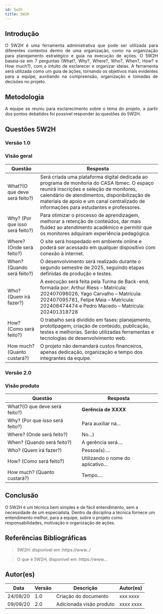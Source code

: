 ```yaml
---
id: 5w2h
title: 5W2H
---
```


## Introdução

<p align = "justify">
    O 5W2H é uma ferramenta administrativa  que pode ser utilizada para diferentes contextos dentro de uma organização, como na organização para planejamento estratégico e guia na execução de ações. O 5W2H baseia-se em 7 perguntas (What?, Why?, Where?, Who?, When?, How? e How much?), com o intuito de esclarecer e organizar ideias. A ferramenta será utilizada como um guia de ações, tornando os objetivos mais evidentes para a equipe, auxiliando na compreensão, organização e tomadas de decisões no projeto.
</p>

## Metodologia

<p align = "justify">
    A equipe se reuniu para esclarecimento sobre o tema do projeto, a partir dos pontos debatidos foi possível responder às questões do 5W2H.  
</p>


## Questões 5W2H

### Versão 1.0

### Visão geral

|Questão|Resposta|
|-------|--------|
|What?(O que deve será feito?)|Será criada uma plataforma digital dedicada ao programa de monitoria do CASA Ibmec. O espaço reunirá inscrições e seleção de monitores, calendário de atendimentos, disponibilização de materiais de apoio e um canal centralizado de informações para estudantes e professores.|
|Why? (Por que isso será feito?)|Para otimizar o processo de aprendizagem, melhorar a retenção de conteúdos, dar mais fluidez ao atendimento acadêmico e permitir que os monitores adquiram experiência pedagógica.|
|Where? (Onde será feito?)|O site será hospedado em ambiente online e poderá ser acessado em qualquer dispositivo com conexão à internet.|
|When? (Quando será feito?)|O desenvolvimento será realizado durante o segundo semestre de 2025, seguindo etapas definidas de produção e testes.|
|Who? (Quem irá fazer?)|A execução será feita pela Turma de Back-end, formada por: Arthur Riess – Matrícula: 202407096026, Yago Carvalho – Matrícula: 202407095781, Felipe Maia – Matrícula: 202408474474 e Pedro Macedo – Matrícula: 202401318728|
|How? (Como será feito?)|O trabalho será dividido em fases: planejamento, prototipagem, criação de conteúdo, publicação, testes e melhorias. Serão utilizadas ferramentas e tecnologias de desenvolvimento web.|
|How much? (Quanto custará?)|O projeto não demandará custos financeiros, apenas dedicação, organização e tempo dos integrantes da equipe.|


### Versão 2.0

### Visão produto

|Questão|Resposta|
|-------|--------|
|What?(O que deve será feito?)| **Gerência de XXXX**|
|Why? (Por que isso será feito?)| Para auxiliar na...|
|Where? (Onde será feito?)|No...)|
|When? (Quando será feito?)| A gerência será....|
|Who? (Quem irá fazer?)| Pessoa(s)....|
|How? (Como será feito?)| Utilizando o nome do aplicativo... |
|How much? (Quanto custará?)|Tempo....|


## Conclusão

O 5W2H é um técnica bem simples e de fácil entendimento, sem a necessidade de um especialista. Dentro da disciplina a técnica fornece um entendimento melhor, para a equipe, sobre o projeto como responsabilidades, motivação e organização de ações.   
 
 
## Referências Bibliográficas
> 5W2H: disponivel em :https://www../

> O que é 5W2H, disponivel em :https://www...

## Autor(es)
| Data | Versão | Descrição | Autor(es) |
| -- | -- | -- | -- |
| 24/08/20 | 1.0 | Criação do documento | xxx xxxx | 
| 09/09/20 | 2.0 | Adicionada visão produto | xxxx xxxx | 
